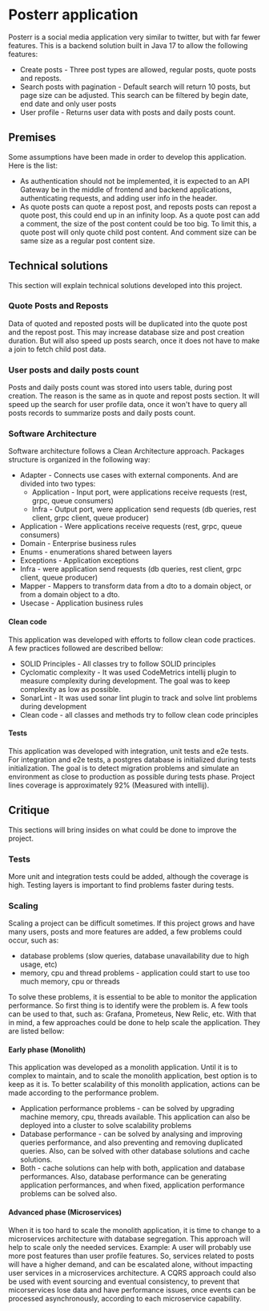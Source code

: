 # Posterr application

Posterr is a social media application very similar to twitter, but with far fewer features.
This is a backend solution built in Java 17 to allow the following features:

* Create posts - Three post types are allowed, regular posts, quote posts and reposts.
* Search posts with pagination - Default search will return 10 posts, 
but page size can be adjusted. This search can be filtered by begin date, end date and 
only user posts
* User profile - Returns user data with posts and daily posts count.

## Premises

Some assumptions have been made in order to develop this application. Here is the list:

* As authentication should not be implemented, it is expected to an API Gateway be in
the middle of frontend and backend applications, authenticating requests, and adding
user info in the header.
* As quote posts can quote a repost post, and reposts posts can repost a quote post,
this could end up in an infinity loop. As a quote post can add a comment, the size
of the post content could be too big. To limit this, a quote post will only quote
child post content. And comment size can be same size as a regular post content size.

## Technical solutions

This section will explain technical solutions developed into this project.

### Quote Posts and Reposts

Data of quoted and reposted posts will be duplicated into the quote post and the repost 
post. This may increase database size and post creation duration. But will also speed
up posts search, once it does not have to make a join to fetch child post data.

### User posts and daily posts count

Posts and daily posts count was stored into users table, during post creation.
The reason is the same as in quote and repost posts section. It will speed up
the search for user profile data, once it won't have to query all posts records
to summarize posts and daily posts count.

### Software Architecture

Software architecture follows a Clean Architecture approach. Packages structure 
is organized in the following way:

* Adapter - Connects use cases with external components. And are divided into two types:
  * Application - Input port, were applications receive requests (rest, grpc, queue consumers)
  * Infra - Output port, were application send requests (db queries, rest client, grpc client,
  queue producer)
* Application - Were applications receive requests (rest, grpc, queue consumers)
* Domain - Enterprise business rules
* Enums - enumerations shared between layers
* Exceptions - Application exceptions
* Infra - were application send requests (db queries, rest client, grpc client, queue producer)
* Mapper - Mappers to transform data from a dto to a domain object, or from a domain object to
a dto.
* Usecase - Application business rules

#### Clean code

This application was developed with efforts to follow clean code practices. A few practices
followed are described bellow:

* SOLID Principles - All classes try to follow SOLID principles
* Cyclomatic complexity - It was used CodeMetrics intellij plugin to measure complexity 
during development. The goal was to keep complexity as low as possible.
* SonarLint - It was used sonar lint plugin to track and solve lint problems during development
* Clean code - all classes and methods try to follow clean code principles

#### Tests

This application was developed with integration, unit tests and e2e tests. For integration
and e2e tests, a postgres database is initialized during tests initialization. The goal is to
detect migration problems and simulate an environment as close to production as possible
during tests phase. Project lines coverage is approximately 92% (Measured with intellij).

## Critique

This sections will bring insides on what could be done to improve the project.

### Tests

More unit and integration tests could be added, although the coverage is high. Testing layers
is important to find problems faster during tests.

### Scaling

Scaling a project can be difficult sometimes. If this project grows and have many users, posts
and more features are added, a few problems could occur, such as: 
* database problems (slow queries, database unavailability due to high usage, etc)
* memory, cpu and thread problems - application could start to use too much memory, cpu or threads

To solve these problems, it is essential to be able to monitor the application performance.
So first thing is to identify were the problem is. A few tools can be used to that, such as:
Grafana, Prometeus, New Relic, etc. With that in mind, a few approaches could
be done to help scale the application. They are listed bellow:

#### Early phase (Monolith)

This application was developed as a monolith application. Until it is to complex to maintain,
and to scale the monolith application, best option is to keep as it is. To better scalability
of this monolith application, actions can be made according to the performance problem.

* Application performance problems - can be solved by upgrading machine memory, cpu, 
threads available. This application can also be deployed into a cluster to solve scalability
problems
* Database performance - can be solved by analysing and improving queries performance, and also
preventing and removing duplicated queries. Also, can be solved with other database solutions 
and cache solutions.
* Both - cache solutions can help with both, application and database performances. Also,
database performance can be generating application performances, and when fixed, application
performance problems can be solved also.

#### Advanced phase (Microservices)

When it is too hard to scale the monolith application, it is time to change to a microservices
architecture with database segregation. This approach will help to scale only the needed 
services. Example: A user will probably use more post features than user profile features.
So, services related to posts will have a higher demand, and can be escalated alone, without
impacting user services in a microservices architecture. A CQRS approach could also be used
with event sourcing and eventual consistency, to prevent that micorservices lose data 
and have performance issues, once events can be processed asynchronously, according to each
microservice capability.